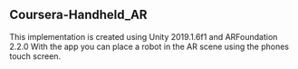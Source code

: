 ## Coursera-Handheld_AR

This implementation is created using Unity 2019.1.6f1 and ARFoundation 2.2.0
With the app you can place a robot in the AR scene using the phones touch screen.

